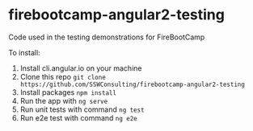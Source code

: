 # firebootcamp-angular2-testing
Code used in the testing demonstrations for FireBootCamp

To install:
  1. Install cli.angular.io on your machine
  2. Clone this repo `git clone https://github.com/SSWConsulting/firebootcamp-angular2-testing`
  3. Install packages `npm install`
  4. Run the app with `ng serve`
  5. Run unit tests with command `ng test`
  6. Run e2e test with command `ng e2e`

